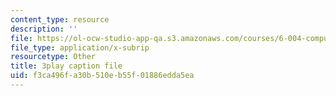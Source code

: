 ```yaml
---
content_type: resource
description: ''
file: https://ol-ocw-studio-app-qa.s3.amazonaws.com/courses/6-004-computation-structures-spring-2017/f3ca496fa30b510eb55f01886edda5ea_wP-ODG_e1i0.vtt
file_type: application/x-subrip
resourcetype: Other
title: 3play caption file
uid: f3ca496f-a30b-510e-b55f-01886edda5ea
---
```


